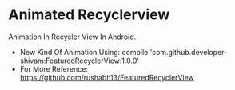 # Animated Recyclerview
Animation In Recycler View In Android.

- New Kind Of Animation Using: compile 'com.github.developer-shivam:FeaturedRecyclerView:1.0.0'
- For More Reference: https://github.com/rushabh13/FeaturedRecyclerView
